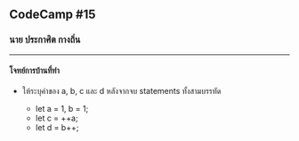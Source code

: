 ## CodeCamp #15

### นาย ประกาศิต กางถิ่น

---

#### โจทย์การบ้านที่ทำ

- ให้ระบุค่าของ a, b, c และ d หลังจากจบ statements ทั้งสามบรรทัด

  - let a = 1, b = 1;
  - let c = ++a;
  - let d = b++;
